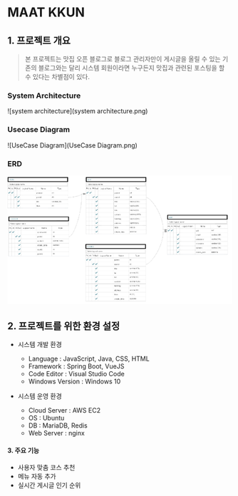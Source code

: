 # MAAT KKUN

## 1. 프로젝트 개요

> 본 프로젝트는 맛집 오픈 블로그로 블로그 관리자만이 게시글을 올릴 수 있는 기존의 블로그와는 달리 시스템 회원이라면 누구든지 맛집과 관련된 포스팅을 할 수 있다는 차별점이 있다.

### System Architecture

![system architecture](system architecture.png)



### Usecase Diagram

![UseCase Diagram](UseCase Diagram.png)


### ERD

![ERD](ERD.PNG)



## 2. 프로젝트를 위한 환경 설정

* 시스템 개발 환경

  * Language : JavaScript, Java, CSS, HTML
  * Framework : Spring Boot, VueJS
  * Code Editor : Visual Studio Code
  * Windows Version : Windows 10
* 시스템 운영 환경
  * Cloud Server : AWS EC2
  * OS : Ubuntu
  * DB : MariaDB, Redis
  * Web Server : nginx

#### 3. 주요 기능

* 사용자 맞춤 코스 추천
* 메뉴 자동 추가
* 실시간 게시글 인기 순위